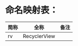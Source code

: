 # 命名映射表：

|      简称    |      全称     |     备注    |
| - | - | - |
| rv          | RecyclerView  |            |
